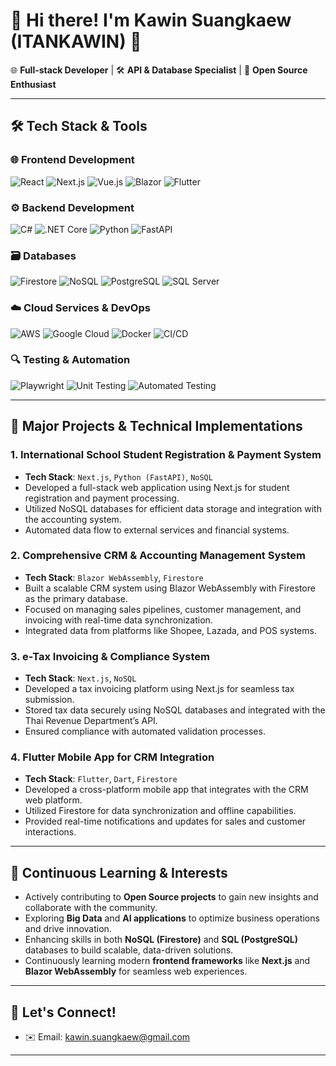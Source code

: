 # 👋 Hi there! I'm Kawin Suangkaew (ITANKAWIN) 🚀

🌐 **Full-stack Developer** | 🛠️ **API & Database Specialist** | 🌱 **Open Source Enthusiast**

---

## 🛠 Tech Stack & Tools

### 🌐 **Frontend Development**
![React](https://img.shields.io/badge/-React-61DAFB?logo=react&logoColor=black&style=flat)
![Next.js](https://img.shields.io/badge/-Next.js-000000?logo=next.js&logoColor=white&style=flat)
![Vue.js](https://img.shields.io/badge/-Vue.js-4FC08D?logo=vue.js&logoColor=white&style=flat)
![Blazor](https://img.shields.io/badge/-Blazor-512BD4?logo=blazor&logoColor=white&style=flat)
![Flutter](https://img.shields.io/badge/-Flutter-02569B?logo=flutter&logoColor=white&style=flat)

### ⚙️ **Backend Development**
![C#](https://img.shields.io/badge/-C%23-239120?logo=c-sharp&logoColor=white&style=flat)
![.NET Core](https://img.shields.io/badge/-.NET%20Core-512BD4?logo=dotnet&logoColor=white&style=flat)
![Python](https://img.shields.io/badge/-Python-3776AB?logo=python&logoColor=white&style=flat)
![FastAPI](https://img.shields.io/badge/-FastAPI-009688?logo=fastapi&logoColor=white&style=flat)

### 🗃️ **Databases**
![Firestore](https://img.shields.io/badge/-Firestore-FFCA28?logo=firebase&logoColor=black&style=flat)
![NoSQL](https://img.shields.io/badge/-NoSQL-FF6347?style=flat)
![PostgreSQL](https://img.shields.io/badge/-PostgreSQL-336791?logo=postgresql&logoColor=white&style=flat)
![SQL Server](https://img.shields.io/badge/-SQL%20Server-CC2927?logo=microsoft-sql-server&logoColor=white&style=flat)

### ☁️ **Cloud Services & DevOps**
![AWS](https://img.shields.io/badge/-AWS-232F3E?logo=amazon-aws&logoColor=white&style=flat)
![Google Cloud](https://img.shields.io/badge/-Google%20Cloud-4285F4?logo=google-cloud&logoColor=white&style=flat)
![Docker](https://img.shields.io/badge/-Docker-2496ED?logo=docker&logoColor=white&style=flat)
![CI/CD](https://img.shields.io/badge/-CI%2FCD-4CAF50?logo=github-actions&logoColor=white&style=flat)

### 🔍 **Testing & Automation**
![Playwright](https://img.shields.io/badge/-Playwright-2C2C2C?logo=microsoft&logoColor=white&style=flat)
![Unit Testing](https://img.shields.io/badge/-Unit%20Testing-007ACC?logo=testing-library&logoColor=white&style=flat)
![Automated Testing](https://img.shields.io/badge/-Automated%20Testing-FF6347?style=flat)

---

## 🔭 Major Projects & Technical Implementations

### 1. **International School Student Registration & Payment System**
- **Tech Stack**: `Next.js`, `Python (FastAPI)`, `NoSQL`
- Developed a full-stack web application using Next.js for student registration and payment processing.
- Utilized NoSQL databases for efficient data storage and integration with the accounting system.
- Automated data flow to external services and financial systems.

### 2. **Comprehensive CRM & Accounting Management System**
- **Tech Stack**: `Blazor WebAssembly`, `Firestore`
- Built a scalable CRM system using Blazor WebAssembly with Firestore as the primary database.
- Focused on managing sales pipelines, customer management, and invoicing with real-time data synchronization.
- Integrated data from platforms like Shopee, Lazada, and POS systems.

### 3. **e-Tax Invoicing & Compliance System**
- **Tech Stack**: `Next.js`, `NoSQL`
- Developed a tax invoicing platform using Next.js for seamless tax submission.
- Stored tax data securely using NoSQL databases and integrated with the Thai Revenue Department’s API.
- Ensured compliance with automated validation processes.

### 4. **Flutter Mobile App for CRM Integration**
- **Tech Stack**: `Flutter`, `Dart`, `Firestore`
- Developed a cross-platform mobile app that integrates with the CRM web platform.
- Utilized Firestore for data synchronization and offline capabilities.
- Provided real-time notifications and updates for sales and customer interactions.

---

## 🌱 Continuous Learning & Interests
- Actively contributing to **Open Source projects** to gain new insights and collaborate with the community.
- Exploring **Big Data** and **AI applications** to optimize business operations and drive innovation.
- Enhancing skills in both **NoSQL (Firestore)** and **SQL (PostgreSQL)** databases to build scalable, data-driven solutions.
- Continuously learning modern **frontend frameworks** like **Next.js** and **Blazor WebAssembly** for seamless web experiences.

---

## 💬 Let's Connect!
- ✉️ Email: [kawin.suangkaew@gmail.com](mailto:kawin.suangkaew@gmail.com)

---
